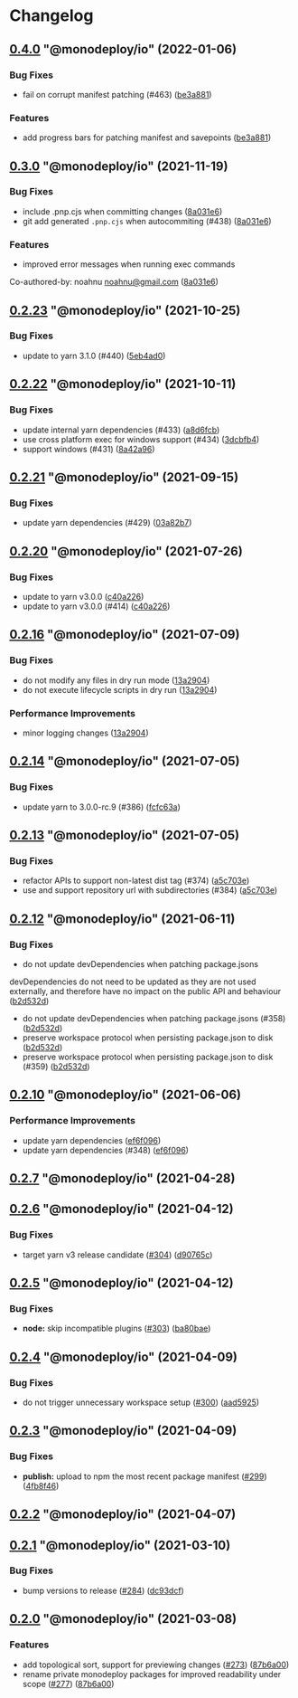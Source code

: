 # Changelog

<!-- MONODEPLOY:BELOW -->

## [0.4.0](https://github.com/tophat/monodeploy/compare/@monodeploy/io@0.3.0...@monodeploy/io@0.4.0) "@monodeploy/io" (2022-01-06)<a name="0.4.0"></a>

### Bug Fixes

* fail on corrupt manifest patching (#463) ([be3a881](https://github.com/tophat/monodeploy/commits/be3a881))

### Features

* add progress bars for patching manifest and savepoints ([be3a881](https://github.com/tophat/monodeploy/commits/be3a881))




## [0.3.0](https://github.com/tophat/monodeploy/compare/@monodeploy/io@0.2.23...@monodeploy/io@0.3.0) "@monodeploy/io" (2021-11-19)<a name="0.3.0"></a>

### Bug Fixes

* include .pnp.cjs when committing changes ([8a031e6](https://github.com/tophat/monodeploy/commits/8a031e6))
* git add generated `.pnp.cjs` when autocommiting (#438) ([8a031e6](https://github.com/tophat/monodeploy/commits/8a031e6))

### Features

* improved error messages when running exec commands

Co-authored-by: noahnu <noahnu@gmail.com> ([8a031e6](https://github.com/tophat/monodeploy/commits/8a031e6))




## [0.2.23](https://github.com/tophat/monodeploy/compare/@monodeploy/io@0.2.22...@monodeploy/io@0.2.23) "@monodeploy/io" (2021-10-25)<a name="0.2.23"></a>

### Bug Fixes

* update to yarn 3.1.0 (#440) ([5eb4ad0](https://github.com/tophat/monodeploy/commits/5eb4ad0))




## [0.2.22](https://github.com/tophat/monodeploy/compare/@monodeploy/io@0.2.21...@monodeploy/io@0.2.22) "@monodeploy/io" (2021-10-11)<a name="0.2.22"></a>

### Bug Fixes

* update internal yarn dependencies (#433) ([a8d6fcb](https://github.com/tophat/monodeploy/commits/a8d6fcb))
* use cross platform exec for windows support (#434) ([3dcbfb4](https://github.com/tophat/monodeploy/commits/3dcbfb4))
* support windows (#431) ([8a42a96](https://github.com/tophat/monodeploy/commits/8a42a96))




## [0.2.21](https://github.com/tophat/monodeploy/compare/@monodeploy/io@0.2.20...@monodeploy/io@0.2.21) "@monodeploy/io" (2021-09-15)<a name="0.2.21"></a>

### Bug Fixes

* update yarn dependencies (#429) ([03a82b7](https://github.com/tophat/monodeploy/commits/03a82b7))




## [0.2.20](https://github.com/tophat/monodeploy/compare/@monodeploy/io@0.2.19...@monodeploy/io@0.2.20) "@monodeploy/io" (2021-07-26)<a name="0.2.20"></a>

### Bug Fixes

* update to yarn v3.0.0 ([c40a226](https://github.com/tophat/monodeploy/commits/c40a226))
* update to yarn v3.0.0 (#414) ([c40a226](https://github.com/tophat/monodeploy/commits/c40a226))




## [0.2.16](https://github.com/tophat/monodeploy/compare/@monodeploy/io@0.2.15...@monodeploy/io@0.2.16) "@monodeploy/io" (2021-07-09)<a name="0.2.16"></a>

### Bug Fixes

* do not modify any files in dry run mode ([13a2904](https://github.com/tophat/monodeploy/commits/13a2904))
* do not execute lifecycle scripts in dry run ([13a2904](https://github.com/tophat/monodeploy/commits/13a2904))

### Performance Improvements

* minor logging changes ([13a2904](https://github.com/tophat/monodeploy/commits/13a2904))




## [0.2.14](https://github.com/tophat/monodeploy/compare/@monodeploy/io@0.2.13...@monodeploy/io@0.2.14) "@monodeploy/io" (2021-07-05)<a name="0.2.14"></a>

### Bug Fixes

* update yarn to 3.0.0-rc.9 (#386) ([fcfc63a](https://github.com/tophat/monodeploy/commits/fcfc63a))




## [0.2.13](https://github.com/tophat/monodeploy/compare/@monodeploy/io@0.2.12...@monodeploy/io@0.2.13) "@monodeploy/io" (2021-07-05)<a name="0.2.13"></a>

### Bug Fixes

* refactor APIs to support non-latest dist tag (#374) ([a5c703e](https://github.com/tophat/monodeploy/commits/a5c703e))
* use and support repository url with subdirectories (#384) ([a5c703e](https://github.com/tophat/monodeploy/commits/a5c703e))




## [0.2.12](https://github.com/tophat/monodeploy/compare/@monodeploy/io@0.2.11...@monodeploy/io@0.2.12) "@monodeploy/io" (2021-06-11)<a name="0.2.12"></a>

### Bug Fixes

* do not update devDependencies when patching package.jsons

devDependencies do not need to be updated as they are not used externally, and therefore have no impact on the public API and behaviour ([b2d532d](https://github.com/tophat/monodeploy/commits/b2d532d))
* do not update devDependencies when patching package.jsons (#358) ([b2d532d](https://github.com/tophat/monodeploy/commits/b2d532d))
* preserve workspace protocol when persisting package.json to disk ([b2d532d](https://github.com/tophat/monodeploy/commits/b2d532d))
* preserve workspace protocol when persisting package.json to disk (#359) ([b2d532d](https://github.com/tophat/monodeploy/commits/b2d532d))




## [0.2.10](https://github.com/tophat/monodeploy/compare/@monodeploy/io@0.2.9...@monodeploy/io@0.2.10) "@monodeploy/io" (2021-06-06)<a name="0.2.10"></a>

### Performance Improvements

* update yarn dependencies ([ef6f096](https://github.com/tophat/monodeploy/commits/ef6f096))
* update yarn dependencies (#348) ([ef6f096](https://github.com/tophat/monodeploy/commits/ef6f096))




## [0.2.7](https://github.com/tophat/monodeploy/compare/@monodeploy/io@0.2.6...@monodeploy/io@0.2.7) "@monodeploy/io" (2021-04-28)<a name="0.2.7"></a>


## [0.2.6](https://github.com/tophat/monodeploy/compare/@monodeploy/io@0.2.5...@monodeploy/io@0.2.6) "@monodeploy/io" (2021-04-12)<a name="0.2.6"></a>

### Bug Fixes

* target yarn v3 release candidate ([#304](https://github.com/tophat/monodeploy/issues/304)) ([d90765c](https://github.com/tophat/monodeploy/commits/d90765c))


## [0.2.5](https://github.com/tophat/monodeploy/compare/@monodeploy/io@0.2.4...@monodeploy/io@0.2.5) "@monodeploy/io" (2021-04-12)<a name="0.2.5"></a>

### Bug Fixes

* **node:** skip incompatible plugins ([#303](https://github.com/tophat/monodeploy/issues/303)) ([ba80bae](https://github.com/tophat/monodeploy/commits/ba80bae))


## [0.2.4](https://github.com/tophat/monodeploy/compare/@monodeploy/io@0.2.3...@monodeploy/io@0.2.4) "@monodeploy/io" (2021-04-09)<a name="0.2.4"></a>

### Bug Fixes

* do not trigger unnecessary workspace setup ([#300](https://github.com/tophat/monodeploy/issues/300)) ([aad5925](https://github.com/tophat/monodeploy/commits/aad5925))


## [0.2.3](https://github.com/tophat/monodeploy/compare/@monodeploy/io@0.2.2...@monodeploy/io@0.2.3) "@monodeploy/io" (2021-04-09)<a name="0.2.3"></a>

### Bug Fixes

* **publish:** upload to npm the most recent package manifest ([#299](https://github.com/tophat/monodeploy/issues/299)) ([4fb8f46](https://github.com/tophat/monodeploy/commits/4fb8f46))


## [0.2.2](https://github.com/tophat/monodeploy/compare/@monodeploy/io@0.2.1...@monodeploy/io@0.2.2) "@monodeploy/io" (2021-04-07)<a name="0.2.2"></a>


## [0.2.1](https://github.com/tophat/monodeploy/compare/@monodeploy/io@0.2.0...@monodeploy/io@0.2.1) "@monodeploy/io" (2021-03-10)<a name="0.2.1"></a>

### Bug Fixes

* bump versions to release ([#284](https://github.com/tophat/monodeploy/issues/284)) ([dc93dcf](https://github.com/tophat/monodeploy/commits/dc93dcf))


## [0.2.0](https://github.com/tophat/monodeploy/compare/@monodeploy/io@0.1.1...@monodeploy/io@0.2.0) "@monodeploy/io" (2021-03-08)<a name="0.2.0"></a>

### Features

* add topological sort, support for previewing changes ([#273](https://github.com/tophat/monodeploy/issues/273)) ([87b6a00](https://github.com/tophat/monodeploy/commits/87b6a00))
* rename private monodeploy packages for improved readability under scope ([#277](https://github.com/tophat/monodeploy/issues/277)) ([87b6a00](https://github.com/tophat/monodeploy/commits/87b6a00))
